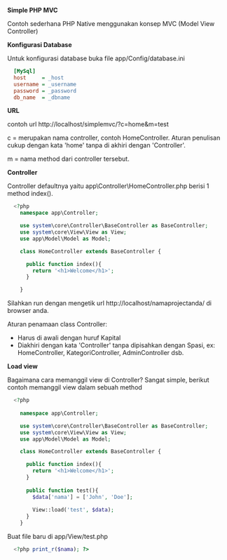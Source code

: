 <b>Simple PHP MVC</b>
<p>Contoh sederhana PHP Native menggunakan konsep MVC (Model View Controller)</p>

<b>Konfigurasi Database</b>

Untuk konfigurasi database buka file
app/Config/database.ini

```ini
  [MySql]
  host     = _host
  username = _username
  password = _password
  db_name  = _dbname
```

<b>URL</b>

contoh url http://localhost/simplemvc/?c=home&m=test

c = merupakan nama controller, contoh HomeController. Aturan penulisan cukup dengan kata 'home' tanpa di akhiri dengan 'Controller'.

m = nama method dari controller tersebut.

<b>Controller</b>

Controller defaultnya yaitu app\Controller\HomeController.php
berisi 1 method index().

```php
  <?php
    namespace app\Controller;

    use system\core\Controller\BaseController as BaseController;
    use system\core\View\View as View;
    use app\Model\Model as Model;

    class HomeController extends BaseController {

      public function index(){
        return '<h1>Welcome</h1>';
      }

    }
```

Silahkan run dengan mengetik url http://localhost/namaprojectanda/ di browser anda.

Aturan penamaan class Controller:
- Harus di awali dengan huruf Kapital
- Diakhiri dengan kata 'Controller' tanpa dipisahkan dengan Spasi, ex: HomeController, KategoriController, AdminController dsb.

<b>Load view</b>

Bagaimana cara memanggil view di Controller?
Sangat simple, berikut contoh memanggil view dalam sebuah method

```php
  <?php
  
    namespace app\Controller;

    use system\core\Controller\BaseController as BaseController;
    use system\core\View\View as View;
    use app\Model\Model as Model;

    class HomeController extends BaseController {

      public function index(){
        return '<h1>Welcome</h1>';
      }
      
      public function test(){
        $data['nama'] = ['John', 'Doe'];
        
        View::load('test', $data);
      }
    }
```

Buat file baru di app/View/test.php

```php
  <?php print_r($nama); ?>
```
